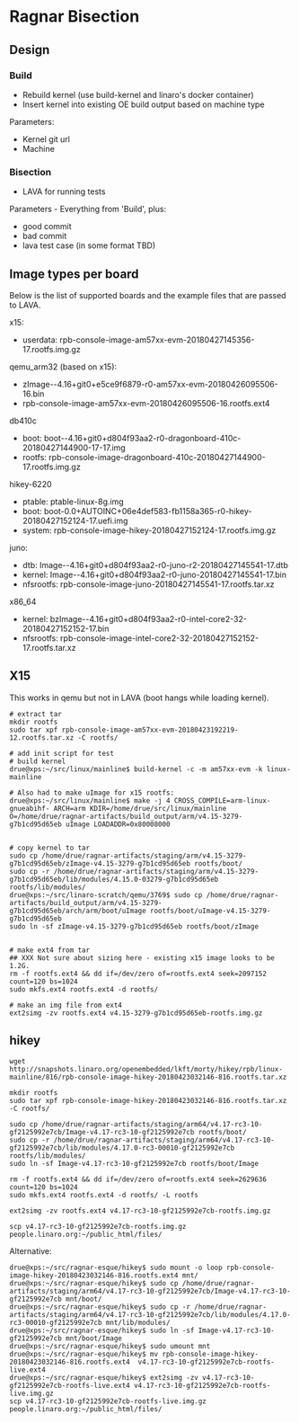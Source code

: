 # Ragnar Bisection

## Design

### Build

- Rebuild kernel (use build-kernel and linaro's docker container)
- Insert kernel into existing OE build output based on machine type

Parameters:
- Kernel git url
- Machine

### Bisection

- LAVA for running tests

Parameters - Everything from 'Build', plus:
- good commit
- bad commit
- lava test case (in some format TBD)


## Image types per board

Below is the list of supported boards and the example files that are passed to
LAVA.

x15:
- userdata: rpb-console-image-am57xx-evm-20180427145356-17.rootfs.img.gz

qemu_arm32 (based on x15):
- zImage--4.16+git0+e5ce9f6879-r0-am57xx-evm-20180426095506-16.bin
- rpb-console-image-am57xx-evm-20180426095506-16.rootfs.ext4

db410c
- boot: boot--4.16+git0+d804f93aa2-r0-dragonboard-410c-20180427144900-17-17.img
- rootfs: rpb-console-image-dragonboard-410c-20180427144900-17.rootfs.img.gz

hikey-6220
- ptable: ptable-linux-8g.img
- boot: boot-0.0+AUTOINC+06e4def583-fb1158a365-r0-hikey-20180427152124-17.uefi.img
- system: rpb-console-image-hikey-20180427152124-17.rootfs.img.gz

juno:
- dtb: Image--4.16+git0+d804f93aa2-r0-juno-r2-20180427145541-17.dtb
- kernel: Image--4.16+git0+d804f93aa2-r0-juno-20180427145541-17.bin
- nfsrootfs: rpb-console-image-juno-20180427145541-17.rootfs.tar.xz

x86_64
- kernel: bzImage--4.16+git0+d804f93aa2-r0-intel-core2-32-20180427152152-17.bin
- nfsrootfs: rpb-console-image-intel-core2-32-20180427152152-17.rootfs.tar.xz


## X15

This works in qemu but not in LAVA (boot hangs while loading kernel).

```
# extract tar
mkdir rootfs
sudo tar xpf rpb-console-image-am57xx-evm-20180423192219-12.rootfs.tar.xz -C rootfs/

# add init script for test
# build kernel
drue@xps:~/src/linux/mainline$ build-kernel -c -m am57xx-evm -k linux-mainline

# Also had to make uImage for x15 rootfs:
drue@xps:~/src/linux/mainline$ make -j 4 CROSS_COMPILE=arm-linux-gnueabihf- ARCH=arm KDIR=/home/drue/src/linux/mainline O=/home/drue/ragnar-artifacts/build_output/arm/v4.15-3279-g7b1cd95d65eb uImage LOADADDR=0x80008000


# copy kernel to tar
sudo cp /home/drue/ragnar-artifacts/staging/arm/v4.15-3279-g7b1cd95d65eb/zImage-v4.15-3279-g7b1cd95d65eb rootfs/boot/
sudo cp -r /home/drue/ragnar-artifacts/staging/arm/v4.15-3279-g7b1cd95d65eb/lib/modules/4.15.0-03279-g7b1cd95d65eb rootfs/lib/modules/
drue@xps:~/src/linaro-scratch/qemu/3769$ sudo cp /home/drue/ragnar-artifacts/build_output/arm/v4.15-3279-g7b1cd95d65eb/arch/arm/boot/uImage rootfs/boot/uImage-v4.15-3279-g7b1cd95d65eb
sudo ln -sf zImage-v4.15-3279-g7b1cd95d65eb rootfs/boot/zImage


# make ext4 from tar
## XXX Not sure about sizing here - existing x15 image looks to be 1.2G.
rm -f rootfs.ext4 && dd if=/dev/zero of=rootfs.ext4 seek=2097152 count=120 bs=1024
sudo mkfs.ext4 rootfs.ext4 -d rootfs/

# make an img file from ext4
ext2simg -zv rootfs.ext4 v4.15-3279-g7b1cd95d65eb-rootfs.img.gz
```

## hikey

```
wget http://snapshots.linaro.org/openembedded/lkft/morty/hikey/rpb/linux-mainline/816/rpb-console-image-hikey-20180423032146-816.rootfs.tar.xz

mkdir rootfs
sudo tar xpf rpb-console-image-hikey-20180423032146-816.rootfs.tar.xz -C rootfs/

sudo cp /home/drue/ragnar-artifacts/staging/arm64/v4.17-rc3-10-gf2125992e7cb/Image-v4.17-rc3-10-gf2125992e7cb rootfs/boot/
sudo cp -r /home/drue/ragnar-artifacts/staging/arm64/v4.17-rc3-10-gf2125992e7cb/lib/modules/4.17.0-rc3-00010-gf2125992e7cb rootfs/lib/modules/
sudo ln -sf Image-v4.17-rc3-10-gf2125992e7cb rootfs/boot/Image

rm -f rootfs.ext4 && dd if=/dev/zero of=rootfs.ext4 seek=2629636 count=120 bs=1024
sudo mkfs.ext4 rootfs.ext4 -d rootfs/ -L rootfs

ext2simg -zv rootfs.ext4 v4.17-rc3-10-gf2125992e7cb-rootfs.img.gz

scp v4.17-rc3-10-gf2125992e7cb-rootfs.img.gz people.linaro.org:~/public_html/files/
```

Alternative:
```
drue@xps:~/src/ragnar-esque/hikey$ sudo mount -o loop rpb-console-image-hikey-20180423032146-816.rootfs.ext4 mnt/
drue@xps:~/src/ragnar-esque/hikey$ sudo cp /home/drue/ragnar-artifacts/staging/arm64/v4.17-rc3-10-gf2125992e7cb/Image-v4.17-rc3-10-gf2125992e7cb mnt/boot/
drue@xps:~/src/ragnar-esque/hikey$ sudo cp -r /home/drue/ragnar-artifacts/staging/arm64/v4.17-rc3-10-gf2125992e7cb/lib/modules/4.17.0-rc3-00010-gf2125992e7cb mnt/lib/modules/
drue@xps:~/src/ragnar-esque/hikey$ sudo ln -sf Image-v4.17-rc3-10-gf2125992e7cb mnt/boot/Image
drue@xps:~/src/ragnar-esque/hikey$ sudo umount mnt
drue@xps:~/src/ragnar-esque/hikey$ mv rpb-console-image-hikey-20180423032146-816.rootfs.ext4  v4.17-rc3-10-gf2125992e7cb-rootfs-live.ext4
drue@xps:~/src/ragnar-esque/hikey$ ext2simg -zv v4.17-rc3-10-gf2125992e7cb-rootfs-live.ext4 v4.17-rc3-10-gf2125992e7cb-rootfs-live.img.gz
scp v4.17-rc3-10-gf2125992e7cb-rootfs-live.img.gz people.linaro.org:~/public_html/files/
```

